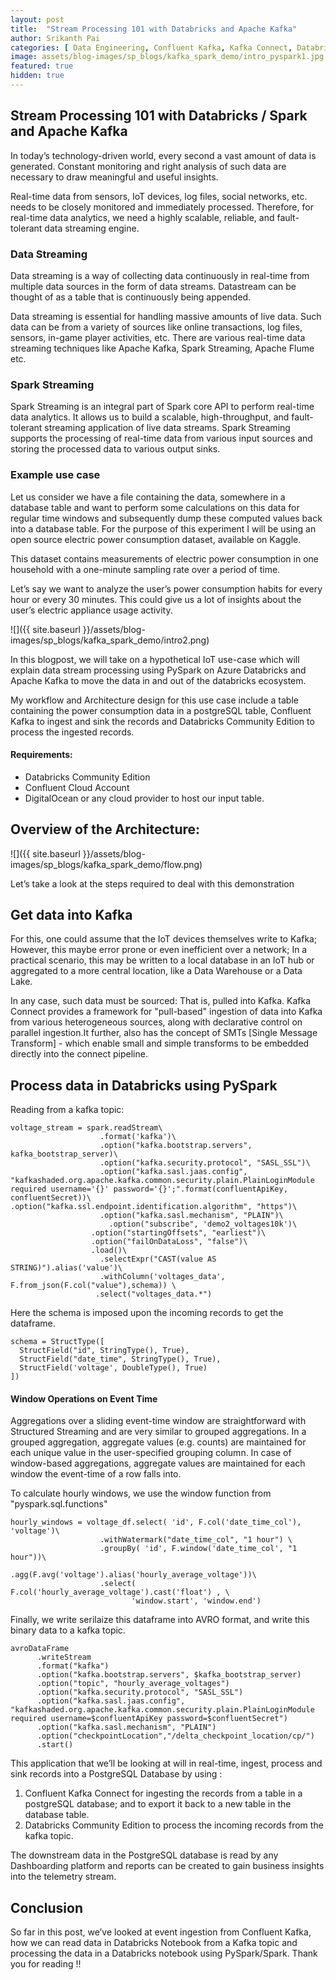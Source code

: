 ```yaml
---
layout: post
title:  "Stream Processing 101 with Databricks and Apache Kafka"
author: Srikanth Pai
categories: [ Data Engineering, Confluent Kafka, Kafka Connect, Databricks, Azure, Spark, PySpark ]
image: assets/blog-images/sp_blogs/kafka_spark_demo/intro_pyspark1.jpg
featured: true
hidden: true
---
```


## Stream Processing 101 with Databricks / Spark and Apache Kafka

In today’s technology-driven world, every second a vast amount of data is generated. Constant monitoring and right analysis of such data are necessary to draw meaningful and useful insights.

Real-time data from sensors, IoT devices, log files, social networks, etc. needs to be closely monitored and immediately processed. Therefore, for real-time data analytics, we need a highly scalable, reliable, and fault-tolerant data streaming engine.

### Data Streaming

Data streaming is a way of collecting data continuously in real-time from multiple data sources in the form of data streams. Datastream can be thought of as a table that is continuously being appended.

Data streaming is essential for handling massive amounts of live data. Such data can be from a variety of sources like online transactions, log files, sensors, in-game player activities, etc.
There are various real-time data streaming techniques like Apache Kafka, Spark Streaming, Apache Flume etc. 

### Spark Streaming

Spark Streaming is an integral part of Spark core API to perform real-time data analytics. It allows us to build a scalable, high-throughput, and fault-tolerant streaming application of live data streams. Spark Streaming supports the processing of real-time data from various input sources and storing the processed data to various output sinks.

### Example use case

Let us consider we have a file containing the data, somewhere in a database table and want to perform some calculations on this data for regular time windows and subsequently dump these computed values back into a database table. For the purpose of this experiment I will be using an open source electric power consumption dataset, available on Kaggle. 

This dataset contains measurements of electric power consumption in one household with a one-minute sampling rate over a period of time.


Let’s say we want to analyze the user’s power consumption habits for every hour or every 30 minutes. This could give us a lot of insights about the user’s electric appliance usage activity.

![]({{ site.baseurl }}/assets/blog-images/sp_blogs/kafka_spark_demo/intro2.png)

In this blogpost, we will take on a hypothetical IoT use-case which will explain data stream processing using PySpark on Azure Databricks and Apache Kafka to move the data in and out of the databricks ecosystem.

My workflow and Architecture design for this use case include a table containing the power consumption data in a postgreSQL table, Confluent Kafka to ingest and sink the records and Databricks Community Edition to process the ingested records.

#### Requirements:

* Databricks Community Edition
* Confluent Cloud Account
* DigitalOcean or any cloud provider to host our input table.

## Overview of the Architecture:

![]({{ site.baseurl }}/assets/blog-images/sp_blogs/kafka_spark_demo/flow.png)

Let’s take a look at the steps required to deal with this demonstration


## Get data into Kafka

For this, one could assume that the IoT devices themselves write to Kafka; However, this maybe error prone or even inefficient over a network; In a practical scenario, this may be written to a local database in an IoT hub or aggregated to a more central location, like a Data Warehouse or a Data Lake.

In any case, such data must be sourced: That is, pulled into Kafka. Kafka Connect provides a framework for "pull-based" ingestion of data into Kafka from various heterogeneous sources, along with declarative control on parallel ingestion.It further, also has the concept of SMTs [Single Message Transform] - which enable small and simple transforms to be embedded directly into the connect pipeline.


## Process data in Databricks using PySpark


Reading from a kafka topic:

```
voltage_stream = spark.readStream\
                    .format('kafka')\
                    .option("kafka.bootstrap.servers", kafka_bootstrap_server)\
                    .option("kafka.security.protocol", "SASL_SSL")\
                    .option("kafka.sasl.jaas.config", "kafkashaded.org.apache.kafka.common.security.plain.PlainLoginModule required username='{}' password='{}';".format(confluentApiKey, confluentSecret))\
.option("kafka.ssl.endpoint.identification.algorithm", "https")\
                    .option("kafka.sasl.mechanism", "PLAIN")\
                      .option("subscribe", 'demo2_voltages10k')\
                  .option("startingOffsets", "earliest")\
                  .option("failOnDataLoss", "false")\
                  .load()\
                    .selectExpr("CAST(value AS STRING)").alias('value')\
                    .withColumn('voltages_data', F.from_json(F.col("value"),schema)) \
                   .select("voltages_data.*")
```

Here the schema is imposed upon the incoming records to get the dataframe.

```
schema = StructType([
  StructField("id", StringType(), True),
  StructField("date_time", StringType(), True),
  StructField('voltage', DoubleType(), True)
])
```

#### Window Operations on Event Time

Aggregations over a sliding event-time window are straightforward with Structured Streaming and are very similar to grouped aggregations. In a grouped aggregation, aggregate values (e.g. counts) are maintained for each unique value in the user-specified grouping column. In case of window-based aggregations, aggregate values are maintained for each window the event-time of a row falls into.



To calculate hourly windows, we use the window function from "pyspark.sql.functions"
```
hourly_windows = voltage_df.select( 'id', F.col('date_time_col'), 'voltage')\
                    .withWatermark("date_time_col", "1 hour") \
                    .groupBy( 'id', F.window('date_time_col', "1 hour"))\
                    .agg(F.avg('voltage').alias('hourly_average_voltage'))\
                    .select( F.col('hourly_average_voltage').cast('float') , \
                           'window.start', 'window.end')
```

Finally, we write serilaize this dataframe into AVRO format, and write this binary data to a kafka topic.

```
avroDataFrame
      .writeStream
      .format("kafka")
      .option("kafka.bootstrap.servers", $kafka_bootstrap_server)
      .option("topic", "hourly_average_voltages")
      .option("kafka.security.protocol", "SASL_SSL")
      .option("kafka.sasl.jaas.config", "kafkashaded.org.apache.kafka.common.security.plain.PlainLoginModule required username=$confluentApiKey password=$confluentSecret")
      .option("kafka.sasl.mechanism", "PLAIN")
      .option("checkpointLocation","/delta_checkpoint_location/cp/")
      .start()
```


This application that we’ll be looking at will in real-time, ingest, process and sink records into a PostgreSQL Database by using :
1. Confluent Kafka Connect for ingesting the records from a table in a postgreSQL database; and to export it back to a new table in the database table.
2. Databricks Community Edition to process the incoming records from the kafka topic.


The downstream data in the PostgreSQL database is read by any Dashboarding platform and reports can be created to gain business insights into the telemetry stream.

## Conclusion

So far in this post, we’ve looked at event ingestion from Confluent Kafka, how we can read data in Databricks Notebook from a Kafka topic and processing the data in a Databricks notebook using PySpark/Spark.
Thank you for reading !!


